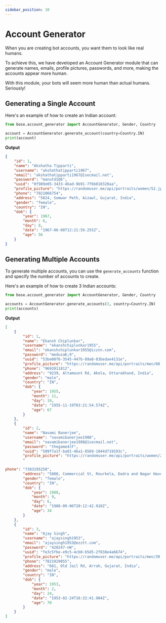 ```yaml
---
sidebar_position: 10
---
```


# Account Generator

When you are creating bot accounts, you want them to look like real humans.

To achieve this, we have developed an Account Generator module that can generate names, emails, profile pictures, passwords, and more, making the accounts appear more human.

With this module, your bots will seem more human than actual humans. Seriously!

## Generating a Single Account

Here's an example of how to create an Indian account:

```python
from bose.account_generator import AccountGenerator, Gender, Country

account = AccountGenerator.generate_account(country=Country.IN)
print(account)
```

**Output**

```json
{
    "id": 1,
    "name": "Akshatha Tipparti",
    "username": "akshathatipparti1967",
    "email": "akshathatipparti1967@1secmail.net",
    "password": "manutdI@6",
    "uuid": "0f989e05-3433-4bad-9b91-7f6b810320aa",
    "profile_picture": "https://randomuser.me/api/portraits/women/52.jpg",
    "phone": "7021066754",
    "address": "5824, Somwar Peth, Aizawl, Gujarat, India",
    "gender": "female",
    "country": "IN",
    "dob": {
        "year": 1967,
        "month": 6,
        "day": 8,
        "date": "1967-06-08T12:21:59.255Z",
        "age": 56
    }
}
```

## Generating Multiple Accounts

To generate multiple accounts, you can use the `generate_accounts` function and specify the number of accounts to create.

Here's an example of how to create 3 Indian accounts:

```python
from bose.account_generator import AccountGenerator, Gender, Country

accounts = AccountGenerator.generate_accounts(3, country=Country.IN)
print(accounts)
```

**Output**

```json
[
    {
        "id": 1,
        "name": "Ekansh Chiplunkar",
        "username": "ekanshchiplunkar1955",
        "email": "ekanshchiplunkar1955@icznn.com",
        "password": "medusaK;9",
        "uuid": "53be00f6-3545-447b-89a0-83bedae4131e",
        "profile_picture": "https://randomuser.me/api/portraits/men/88.jpg",
        "phone": "9692011812",
        "address": "9239, Altamount Rd, Akola, Uttarakhand, India",
        "gender": "male",
        "country": "IN",
        "dob": {
            "year": 1955,
            "month": 11,
            "day": 19,
            "date": "1955-11-19T03:21:54.574Z",
            "age": 67
        }
    },
    {
        "id": 2,
        "name": "Navami Banerjee",
        "username": "navamibanerjee1988",
        "email": "navamibanerjee1988@1secmail.net",
        "password": "thegame4(F",
        "uuid": "509f7a1f-ba01-46a1-8569-1044d719193c",
        "profile_picture": "https://randomuser.me/api/portraits/women/2.jpg",
        "

phone": "7383195258",
        "address": "5800, Commercial St, Rourkela, Dadra and Nagar Haveli, India",
        "gender": "female",
        "country": "IN",
        "dob": {
            "year": 1988,
            "month": 9,
            "day": 6,
            "date": "1988-09-06T20:12:42.910Z",
            "age": 34
        }
    },
    {
        "id": 3,
        "name": "Ajay Singh",
        "username": "ajaysingh1953",
        "email": "ajaysingh1953@ezztt.com",
        "password": "420247-nW",
        "uuid": "fe3c5fbe-e9c5-4cb0-b5d5-2f838e4a6674",
        "profile_picture": "https://randomuser.me/api/portraits/men/39.jpg",
        "phone": "7821929055",
        "address": "661, Old Jail Rd, Arrah, Gujarat, India",
        "gender": "male",
        "country": "IN",
        "dob": {
            "year": 1953,
            "month": 2,
            "day": 24,
            "date": "1953-02-24T16:32:41.904Z",
            "age": 70
        }
    }
]
```